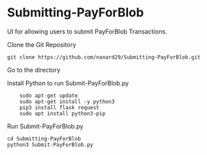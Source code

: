 # Submitting-PayForBlob
UI for allowing users to submit PayForBlob Transactions. 


Clone the Git Repository
```
git clone https://github.com/nanard29/Submitting-PayForBlob.git
```
Go to the directory 

Install Python to run Submit-PayForBlob.py
```
    sudo apt-get update
    sudo apt-get install -y python3
    pip3 install flask request
    sudo apt install python3-pip
```

Run Submit-PayForBlob.py
```
cd Submitting-PayForBlob
python3 Submit-PayForBlob.py
```
